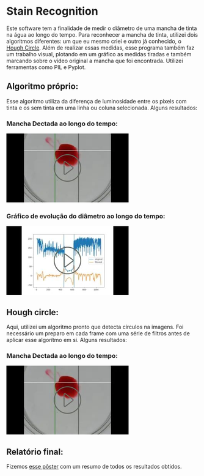 # Stain Recognition

Este software tem a finalidade de medir o diâmetro de uma mancha de tinta na água ao longo do tempo. Para reconhecer a mancha de tinta, utilizei dois algoritmos diferentes: um que eu mesmo criei e outro já conhecido, o [Hough Circle](https://en.wikipedia.org/wiki/Circle_Hough_Transform). Além de realizar essas medidas, esse programa também faz um trabalho visual, plotando em um gráfico as medidas tiradas e também marcando sobre o vídeo original a mancha que foi encontrada.
Utilizei ferramentas como PIL e Pyplot.

## Algoritmo próprio:
Esse algoritmo utiliza da diferença de luminosidade entre os pixels com tinta e os sem tinta em uma linha ou coluna selecionada. Alguns resultados:
### Mancha Dectada ao longo do tempo:
[![Mancha Dectada ao longo do tempo:](./assets/img1.jpg)](https://youtu.be/r6Fqhv1gPE0)
### Gráfico de evolução do diâmetro ao longo do tempo:
[![Gráfico de evolução do diâmetro ao longo do tempo:](./assets/img2.jpg)](https://youtu.be/20s1ecl7J-s)


## Hough circle:
Aqui, utilizei um algoritmo pronto que detecta círculos na imagens. Foi necessário um preparo em cada frame com uma série de filtros antes de aplicar esse algorítmo em si. Alguns resultados:
### Mancha Dectada ao longo do tempo:
[![Mancha Dectada ao longo do tempo:](./assets/img1.jpg)](https://youtu.be/wLLp3KDwB58)

## Relatório final:
Fizemos [esse pôster](https://drive.google.com/file/d/1LXgTTkQI_ieISzlRc9NEjJfDrsMbgAeV/view?usp=sharing) com um resumo de todos os resultados obtidos.

